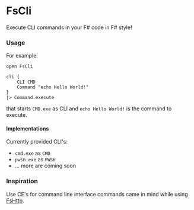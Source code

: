 # FsCli
Execute CLI commands in your F# code in F# style!

### Usage

For example:
```
open FsCli

cli {
    CLI CMD
    Command "echo Hello World!"
}
|> Command.execute
```
that starts `CMD.exe` as CLI and `echo Hello World!` is the command to execute.

#### Implementations

Currently provided CLI's:
- `cmd.exe` as `CMD`
- `pwsh.exe` as `PWSH`
- ... more are coming soon

### Inspiration
Use CE's for command line interface commands came in mind while using [FsHttp](https://github.com/fsprojects/FsHttp).